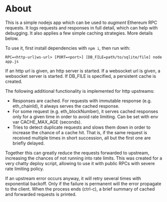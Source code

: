 # About

This is a simple nodejs app which can be used to _augment_ Ethereum RPC requests.
It logs requests and responses in full detail, which can help with debugging.
It also applies a few simple caching strategies. More details below.

To use it, first install dependencies with `npm i`, then run with:
```
RPC=<http-url|ws-url> [PORT=<port>] [DB_FILE=path/to/sqlite/file] node app.js
```
 
If an http url is given, an http server is started.
If a websocket url is given, a websocket server is started.
If DB_FILE is specified, a persistent cache is created.
 
The following additional functionality is implemented for http upstreams:
* Responses are cached. For requests with immutable response (e.g. eth_chainId), it always serves the cached response.  
* For some request (e.g. eth_blockNumber), it serves cached responses only for a given time in order to avoid rate limiting. Can be set with env var CACHE_MAX_AGE (seconds).
* Tries to detect duplicate requests and slows them down in order to increase the chance of a cache hit. That is, if the same request is received multiple times in short succession, all but the first one are briefly delayed.
 
Together this can greatly reduce the requests forwarded to upstream, increasing the chances of not running into rate limits.
This was created for a very chatty deploy script, allowing to use it with public RPCs with severe rate limiting policy.
 
If an upstream error occurs anyway, it will retry several times with exponential backoff. Only if the failure is permanent will the error propagate to the client.
When the process ends (ctrl-c), a brief summary of cached and forwarded requests is printed.
